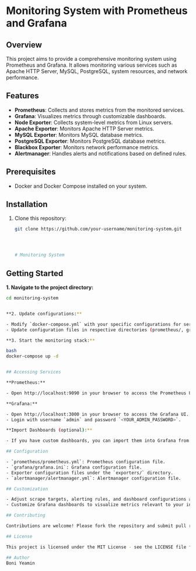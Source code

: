 # Monitoring System with Prometheus and Grafana

## Overview

This project aims to provide a comprehensive monitoring system using Prometheus and Grafana. It allows monitoring various services such as Apache HTTP Server, MySQL, PostgreSQL, system resources, and network performance.

## Features

- **Prometheus**: Collects and stores metrics from the monitored services.
- **Grafana**: Visualizes metrics through customizable dashboards.
- **Node Exporter**: Collects system-level metrics from Linux servers.
- **Apache Exporter**: Monitors Apache HTTP Server metrics.
- **MySQL Exporter**: Monitors MySQL database metrics.
- **PostgreSQL Exporter**: Monitors PostgreSQL database metrics.
- **Blackbox Exporter**: Monitors network performance metrics.
- **Alertmanager**: Handles alerts and notifications based on defined rules.

## Prerequisites

- Docker and Docker Compose installed on your system.

## Installation

1. Clone this repository:

   ```bash
   git clone https://github.com/your-username/monitoring-system.git




   # Monitoring System

## Getting Started

**1. Navigate to the project directory:**

```bash
cd monitoring-system


**2. Update configurations:**

- Modify `docker-compose.yml` with your specific configurations for services and exporters.
- Update configuration files in respective directories (prometheus/, grafana/, exporters/, alertmanager/).

**3. Start the monitoring stack:**

bash
docker-compose up -d


## Accessing Services

**Prometheus:**

- Open http://localhost:9090 in your browser to access the Prometheus UI.

**Grafana:**

- Open http://localhost:3000 in your browser to access the Grafana UI.
- Login with username `admin` and password `<YOUR_ADMIN_PASSWORD>`.

**Import Dashboards (optional):**

- If you have custom dashboards, you can import them into Grafana from the `grafana/dashboards/` directory.

## Configuration

- `prometheus/prometheus.yml`: Prometheus configuration file.
- `grafana/grafana.ini`: Grafana configuration file.
- Exporter configuration files under the `exporters/` directory.
- `alertmanager/alertmanager.yml`: Alertmanager configuration file.

## Customization

- Adjust scrape targets, alerting rules, and dashboard configurations as per your monitoring requirements.
- Customize Grafana dashboards to visualize metrics relevant to your infrastructure.

## Contributing

Contributions are welcome! Please fork the repository and submit pull requests.

## License

This project is licensed under the MIT License - see the LICENSE file for details.

## Author
Boni Yeamin


